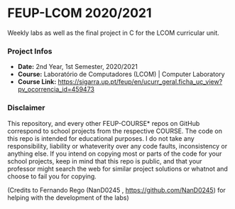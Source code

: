 # FEUP-LCOM 2020/2021

Weekly labs as well as the final project in C for the LCOM curricular unit.

### Project Infos
* **Date:** 2nd Year, 1st Semester, 2020/2021
* **Course:** Laboratório de Computadores (LCOM) | Computer Laboratory
* **Course Link:** https://sigarra.up.pt/feup/en/ucurr_geral.ficha_uc_view?pv_ocorrencia_id=459473
### Disclaimer
This repository, and every other FEUP-COURSE* repos on GitHub correspond to school projects from the respective COURSE. The code on this repo is intended for educational purposes. I do not take any responsibility, liability or whateverity over any code faults, inconsistency or anything else. If you intend on copying most or parts of the code for your school projects, keep in mind that this repo is public, and that your professor might search the web for similar project solutions or whatnot and choose to fail you for copying.

(Credits to Fernando Rego (NanD0245 , https://github.com/NanD0245) for helping with the development of the labs)
